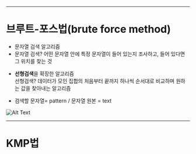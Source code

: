 ___
# 브루트-포스법(brute force method)
* 문자열 검색 알고리즘
* 문자열 검색?
어떤 문자열 안에 특정 문자열이 들어 있는지 조사하고, 들어 있다면 그 위치를 찾는 것  
- **선형검색**을 확장한 알고리즘  
선형검색? 데이터가 모인 집합의 처음부터 끝까지 하나씩 순서대로 비교하며 원하는 값을 찾아내는 알고리즘  

* 검색할 문자열= pattern / 문자열 원본 = text

![Alt Text](https://miro.medium.com/v2/resize:fit:1100/1*jkD9WCeYIMIfF0n9MSbOQg.gif)

___
# KMP법
